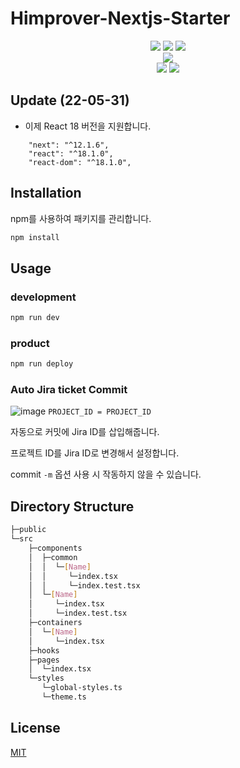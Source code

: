 # Himprover-Nextjs-Starter

<div align='center'>

<img src="https://img.shields.io/badge/React-61DAFB?style=flat-square&logo=React&logoColor=FFFFFF"/>
<img src="https://img.shields.io/badge/Next.js-000000?style=flat-square&logo=Next.js&logoColor=FFFFFF"/>
<img src="https://img.shields.io/badge/Typescript-3178C6?style=flat-square&logo=Typescript&logoColor=FFFFFF"/>

<br>

<img src="https://img.shields.io/badge/styled_components-DB7093?style=flat-square&logo=styled-components&logoColor=FFFFFF"/>

<br>

<img src="https://img.shields.io/badge/Conventional_commits-1.0.0-yellow?style=flat-square"/>

<img src="https://img.shields.io/badge/code%20style-google-blueviolet?style=flat-square"/>

</div>

## Update (22-05-31)

- 이제 React 18 버전을 지원합니다.

```
    "next": "^12.1.6",
    "react": "^18.1.0",
    "react-dom": "^18.1.0",
```

## Installation

npm를 사용하여 패키지를 관리합니다.

```bash
npm install
```

## Usage

### development

```bash
npm run dev
```

### product

```bash
npm run deploy
```

### Auto Jira ticket Commit
![image](https://user-images.githubusercontent.com/65651835/171074512-e94d2a5a-ab08-4f6f-a2d9-663c0949ab4d.png)
`PROJECT_ID = PROJECT_ID`

자동으로 커밋에 Jira ID를 삽입해줍니다.

프로젝트 ID를 Jira ID로 변경해서 설정합니다.

commit `-m` 옵션 사용 시 작동하지 않을 수 있습니다.

## Directory Structure

```bash
├─public
└─src
    ├─components
    │  ├─common
    │  │  └─[Name]
    │  │     └─index.tsx
    │  │     └─index.test.tsx
    │  └─[Name]
    │     └─index.tsx
    │     └─index.test.tsx
    ├─containers
    │  └─[Name]
    │     └─index.tsx
    ├─hooks
    ├─pages
    │  └─index.tsx
    └─styles
       └─global-styles.ts
       └─theme.ts
```

## License

[MIT](https://choosealicense.com/licenses/mit/)
